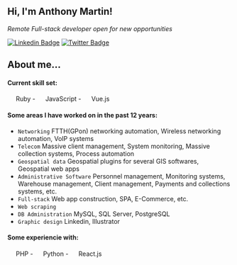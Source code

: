 <h2> Hi, I'm Anthony Martin!</h2>
<p><em>Remote Full-stack developer open for new opportunities</em></p>

[![Linkedin Badge](https://img.shields.io/badge/-Anthony%20Martin-blue?style=flat-square&logo=Linkedin&logoColor=white&link=https://www.linkedin.com/in/anthony-martin-8820a3117/)](https://www.linkedin.com/in/anthony-martin-8820a3117/)
[![Twitter Badge](https://img.shields.io/badge/-@Anthony2Martin_-1ca0f1?style=flat-square&labelColor=1ca0f1&logo=twitter&logoColor=white&link=https://twitter.com/Anthony2Martin)](https://twitter.com/Anthony2Martin)

## About me...  

  #### Current skill set:
  <img src="https://upload.wikimedia.org/wikipedia/commons/7/73/Ruby_logo.svg" width="15"> Ruby -
  <img src="https://upload.wikimedia.org/wikipedia/commons/6/6a/JavaScript-logo.png" width="15"> JavaScript -
  <img src="https://upload.wikimedia.org/wikipedia/commons/9/95/Vue.js_Logo_2.svg" width="15"> Vue.js
  
  #### Some areas I have worked on in the past 12 years:
  - `Networking` FTTH(GPon) networking automation, Wireless networking automation, VoIP systems
  - `Telecom` Massive client management, System monitoring, Massive collection systems, Process automation
  - `Geospatial data` Geospatial plugins for several GIS softwares, Geospatial web apps
  - `Administrative Software` Personnel management, Monitoring systems, Warehouse management, Client management, Payments and collections systems, etc.
  - `Full-stack` Web app construction, SPA, E-Commerce, etc.
  - `Web scraping`
  - `DB Administration` MySQL, SQL Server, PostgreSQL
  - `Graphic design` Linkedin, Illustrator
  
  #### Some experiencie with:
  <img src="https://upload.wikimedia.org/wikipedia/commons/2/27/PHP-logo.svg" width="15"> PHP -
  <img src="https://upload.wikimedia.org/wikipedia/commons/c/c3/Python-logo-notext.svg" width="15"> Python - 
  <img src="https://upload.wikimedia.org/wikipedia/commons/a/a7/React-icon.svg" width="15"> React.js

